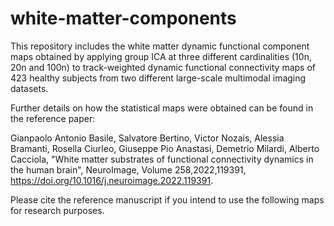 # white-matter-components
This repository includes the white matter dynamic functional component maps obtained by applying group ICA at three different cardinalities (10n, 20n and 100n) to track-weighted dynamic functional connectivity maps of 423 healthy subjects from two different large-scale multimodal imaging datasets. 

Further details on how the statistical maps were obtained can be found in the reference paper: 

Gianpaolo Antonio Basile, Salvatore Bertino, Victor Nozais, Alessia Bramanti, Rosella Ciurleo, Giuseppe Pio Anastasi, Demetrio Milardi, Alberto Cacciola,
"White matter substrates of functional connectivity dynamics in the human brain", NeuroImage, Volume 258,2022,119391, https://doi.org/10.1016/j.neuroimage.2022.119391.

Please cite the reference manuscript if you intend to use the following maps for research purposes. 
